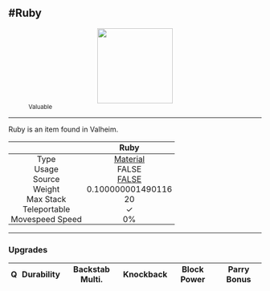 <meta property="og:title" content="Ruby - MoreValheim" /><meta property="og:type" content="website" /><meta property="og:image" content="/assets/ruby.png" /><meta property="og:description" content="Ruby is an item found in Valheim." /><meta name="theme-color" content="#546D78"><meta name="twitter:card" content="summary_large_image">
#Ruby
-------------
<style>img {width:20px;}.tb {width:150px;display: block;margin-left: auto;margin-right: auto;}</style>

<style>.md-typeset table:not([class]) th:not([align]) {min-width:unset!important;}</style>
<style>td{padding:0em 0.3em!important;text-align:center!important;border-left:.05rem solid var(--md-default-fg-color--lightest)}</style>

<style>th{padding:0.1em 0.3em!important;text-align:center!important;font-weight:bold}</style>

<style>pre{text-align:right!important}</style>
<style>table tr td:first-child {border-left: 0;};</style>

<figure><img src="/assets/ruby.png" class="tb" /><figcaption><small><color=yellow>Valuable</color></small></figcaption></figure>

-------------

Ruby is an item found in Valheim.

|        | Ruby              |
| ----------- | ------------------------------------ |
| Type | [Material](../../types/material)
| Usage | FALSE<br>
| Source | [FALSE](../../items/false)
| Weight | 0.100000001490116 |
| Max Stack | 20 |
| Teleportable | ✓
| Movespeed Speed | 0%


-------------

### Upgrades
| Q | Durability | Backstab Multi. | Knockback | Block Power | Parry Bonus
| - | - | - | - | - | - 
